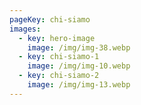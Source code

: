 ```yaml
---
pageKey: chi-siamo
images:
  - key: hero-image
    image: /img/img-38.webp
  - key: chi-siamo-1
    image: /img/img-10.webp
  - key: chi-siamo-2
    image: /img/img-13.webp
---
```

